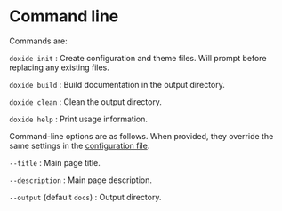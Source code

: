 # Command line

Commands are:

`doxide init`
:   Create configuration and theme files. Will prompt before replacing any existing files.

`doxide build`
:   Build documentation in the output directory.

`doxide clean`
:   Clean the output directory.

`doxide help`
:   Print usage information.

Command-line options are as follows. When provided, they override the same settings in the [configuration file](/configuring).

`--title`
:   Main page title.

`--description`
:   Main page description.

`--output` (default `docs`)
:   Output directory.
